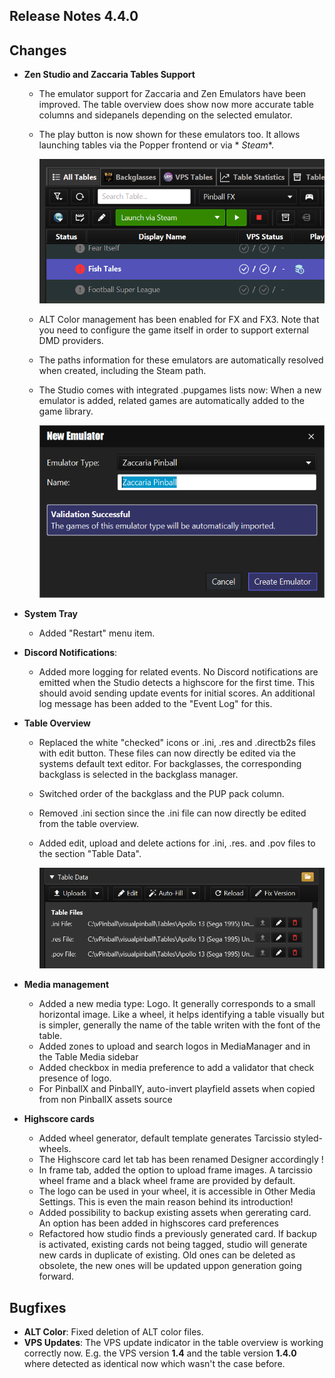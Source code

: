 ## Release Notes 4.4.0

## Changes

- **Zen Studio and Zaccaria Tables Support**
    - The emulator support for Zaccaria and Zen Emulators have been improved. The table overview does show now more
      accurate table columns and sidepanels depending on the selected emulator.
    - The play button is now shown for these emulators too. It allows launching tables via the Popper frontend or via *
      *Steam**.

      <img src="https://github.com/syd711/vpin-studio/blob/main/documentation/release-notes/launch-steam.png?raw=true" width="500" />

  - ALT Color management has been enabled for FX and FX3. Note that you need to configure the game itself in order to
    support external DMD providers.
  - The paths information for these emulators are automatically resolved when created, including the Steam path.
  - The Studio comes with integrated .pupgames lists now: When a new emulator is added, related games are
    automatically added to the game library.

    <img src="https://github.com/syd711/vpin-studio/blob/main/documentation/system-manager/new-emulator.png?raw=true" width="500" />

- **System Tray**
    - Added "Restart" menu item.

- **Discord Notifications**:
    - Added more logging for related events. No Discord notifications are emitted when the Studio detects a
      highscore for the first time. This should avoid sending update events for initial scores. An additional log
      message has been added to the "Event Log" for this.

- **Table Overview**
    - Replaced the white "checked" icons or .ini, .res and .directb2s files with edit button. These files can now
      directly be edited via the systems default text editor. For backglasses, the corresponding backglass is selected
      in the backglass manager.
    - Switched order of the backglass and the PUP pack column.
    - Removed .ini section since the .ini file can now directly be edited from the table overview.
    - Added edit, upload and delete actions for .ini, .res. and .pov files to the section "Table Data".

      <img src="https://github.com/syd711/vpin-studio/blob/main/documentation/tables/table-files.png?raw=true" width="500" />

- **Media management**
    - Added a new media type: Logo. It generally corresponds to a small horizontal image. Like a wheel, it helps
      identifying a table visually but is simpler, generally the name of the table writen with the font of the table.
    - Added zones to upload and search logos in MediaManager and in the Table Media sidebar
    - Added checkbox in media preference to add a validator that check presence of logo.
    - For PinballX and PinballY, auto-invert playfield assets when copied from non PinballX assets source

- **Highscore cards**
    - Added wheel generator, default template generates Tarcissio styled-wheels.
    - The Highscore card let tab has been renamed Designer accordingly !
    - In frame tab, added the option to upload frame images. A tarcissio wheel frame and a black wheel frame are provided by default.
    - The logo can be used in your wheel, it is accessible in Other Media Settings. This is even the main reason behind its introduction!
    - Added possibility to backup existing assets when gererating card. An option has been added in highscores card preferences
    - Refactored how studio finds a previously generated card. If backup is activated, existing cards not being tagged, 
      studio will generate new cards in duplicate of existing. Old ones can be deleted as obsolete, the new ones will 
      be updated uppon generation going forward.

## Bugfixes

- **ALT Color**: Fixed deletion of ALT color files.
- **VPS Updates**: The VPS update indicator in the table overview is working correctly now. E.g. the VPS version **1.4**
  and the table version **1.4.0** where detected as identical now which wasn't the case before.  

